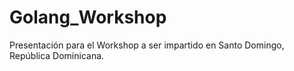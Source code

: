 # Golang_Workshop
Presentación para el Workshop a ser impartido en Santo Domingo, República Dominicana.
